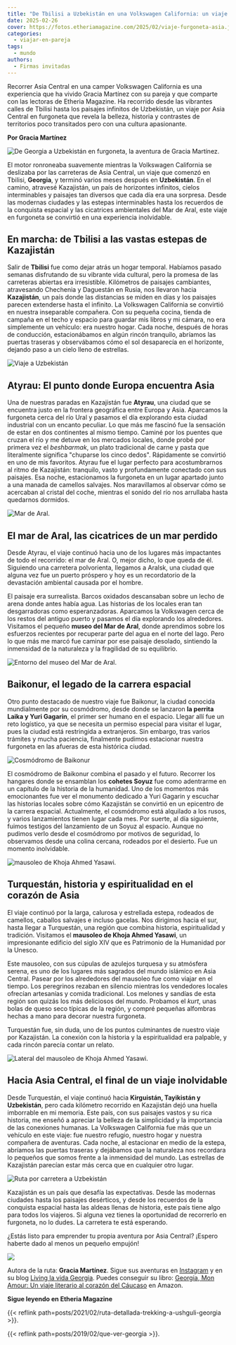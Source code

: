 ```yaml
---
title: "De Tbilisi a Uzbekistán en una Volkswagen California: un viaje por Asia Central"
date: 2025-02-26
cover: https://fotos.etheriamagazine.com/2025/02/viaje-furgoneta-asia.jpeg
categories: 
  - viajar-en-pareja
tags: 
  - mundo
authors: 
  - Firmas invitadas
---
```


Recorrer Asia Central en una camper Volkswagen California es una experiencia que ha 
vivido Gracia Martínez con su pareja y que comparte con las lectoras de Etheria 
Magazine. Ha recorrido desde las vibrantes calles de Tbilisi hasta los paisajes 
infinitos de Uzbekistán, un viaje por Asia Central en furgoneta que revela la belleza, 
historia y contrastes de territorios poco transitados pero con una cultura apasionante. 

**Por Gracia Martínez** 

![De Georgia a Uzbekistán en furgoneta, la aventura de Gracia Martínez.](https://fotos.etheriamagazine.com/2025/02/viaje-furgoneta-asia.jpeg "De Georgia a Uzbekistán en furgoneta, la aventura de Gracia Martínez.")

El motor ronroneaba suavemente mientras la Volkswagen California se deslizaba por las 
carreteras de Asia Central, un viaje que comenzó en Tbilisi, **Georgia**, y terminó 
varios meses después en **Uzbekistán**. En el camino, atravesé Kazajistán, un país de 
horizontes infinitos, cielos interminables y paisajes tan diversos que cada día era una 
sorpresa. Desde las modernas ciudades y las estepas interminables hasta los recuerdos de 
la conquista espacial y las cicatrices ambientales del Mar de Aral, este viaje en 
furgoneta se convirtió en una experiencia inolvidable. 

## En marcha: de Tbilisi a las vastas estepas de Kazajistán

Salir de **Tbilisi** fue como dejar atrás un hogar temporal. Habíamos pasado semanas 
disfrutando de su vibrante vida cultural, pero la promesa de las carreteras abiertas era 
irresistible. Kilómetros de paisajes cambiantes, atravesando Chechenia y Daguestán en 
Rusia, nos llevaron hacia **Kazajistán**, un país donde las distancias se miden en días 
y los paisajes parecen extenderse hasta el infinito. La Volkswagen California se 
convirtió en nuestra inseparable compañera. Con su pequeña cocina, tienda de campaña en 
el techo y espacio para guardar mis libros y mi cámara, no era simplemente un vehículo: 
era nuestro hogar. Cada noche, después de horas de conducción, estacionábamos en algún 
rincón tranquilo, abríamos las puertas traseras y observábamos cómo el sol desaparecía 
en el horizonte, dejando paso a un cielo lleno de estrellas. 

![Viaje a Uzbekistán](https://fotos.etheriamagazine.com/2025/02/gracia-martinez-viaje-uzbekistan.jpg)

## Atyrau: El punto donde Europa encuentra Asia

Una de nuestras paradas en Kazajistán fue **Atyrau**, una ciudad que se encuentra justo 
en la frontera geográfica entre Europa y Asia. Aparcamos la furgoneta cerca del río Ural 
y pasamos el día explorando esta ciudad industrial con un encanto peculiar. Lo que más 
me fascinó fue la sensación de estar en dos continentes al mismo tiempo. Caminé por los 
puentes que cruzan el río y me detuve en los mercados locales, donde probé por primera 
vez el _beshbarmak_, un plato tradicional de carne y pasta que literalmente significa 
"chuparse los cinco dedos". Rápidamente se convirtió en uno de mis favoritos. Atyrau fue 
el lugar perfecto para acostumbrarnos al ritmo de Kazajistán: tranquilo, vasto y 
profundamente conectado con sus paisajes. Esa noche, estacionamos la furgoneta en un 
lugar apartado junto a una manada de camellos salvajes. Nos maravillamos al observar 
cómo se acercaban al cristal del coche, mientras el sonido del río nos arrullaba hasta 
quedarnos dormidos. 

![Mar de Aral.](https://fotos.etheriamagazine.com/2025/02/vista-aerea-viaje-furgo.jpeg "Mar de Aral.")

## El mar de Aral, las cicatrices de un mar perdido

Desde Atyrau, el viaje continuó hacia uno de los lugares más impactantes de todo el 
recorrido: el mar de Aral. O, mejor dicho, lo que queda de él. Siguiendo una carretera 
polvorienta, llegamos a Aralsk, una ciudad que alguna vez fue un puerto próspero y hoy 
es un recordatorio de la devastación ambiental causada por el hombre. 

El paisaje era surrealista. Barcos oxidados descansaban sobre un lecho de arena donde 
antes había agua. Las historias de los locales eran tan desgarradoras como 
esperanzadoras. Aparcamos la Volkswagen cerca de los restos del antiguo puerto y pasamos 
el día explorando los alrededores. Visitamos el pequeño **museo del Mar de Aral**, donde 
aprendimos sobre los esfuerzos recientes por recuperar parte del agua en el norte del 
lago. Pero lo que más me marcó fue caminar por ese paisaje desolado, sintiendo la 
inmensidad de la naturaleza y la fragilidad de su equilibrio. 

![Entorno del museo del Mar de Aral.](https://fotos.etheriamagazine.com/2025/02/gracia-martinez-viaje-asia.jpg "Entorno del museo del Mar de Aral.")

## Baikonur, el legado de la carrera espacial

Otro punto destacado de nuestro viaje fue Baikonur, la ciudad conocida mundialmente por 
su cosmódromo, desde donde se lanzaron **la perrita Laika y Yuri Gagarin**, el primer 
ser humano en el espacio. Llegar allí fue un reto logístico, ya que se necesita un 
permiso especial para visitar el lugar, pues la ciudad está restringida a extranjeros. 
Sin embargo, tras varios trámites y mucha paciencia, finalmente pudimos estacionar 
nuestra furgoneta en las afueras de esta histórica ciudad. 

![Cosmódromo de Baikonur](https://fotos.etheriamagazine.com/2025/02/viaje-furgo-asia-2.jpeg "Cosmódromo de Baikonur.")

El cosmódromo de Baikonur combina el pasado y el futuro. Recorrer los hangares donde se 
ensamblan los **cohetes Soyuz** fue como adentrarme en un capítulo de la historia de la 
humanidad. Uno de los momentos más emocionantes fue ver el monumento dedicado a Yuri 
Gagarin y escuchar las historias locales sobre cómo Kazajistán se convirtió en un 
epicentro de la carrera espacial. Actualmente, el cosmódromo está alquilado a los rusos, 
y varios lanzamientos tienen lugar cada mes. Por suerte, al día siguiente, fuimos 
testigos del lanzamiento de un Soyuz al espacio. Aunque no pudimos verlo desde el 
cosmódromo por motivos de seguridad, lo observamos desde una colina cercana, rodeados 
por el desierto. Fue un momento inolvidable. 

![mausoleo de Khoja Ahmed Yasawi.](https://fotos.etheriamagazine.com/2025/02/Viaje-furgo-Mausoleo-de-Khoja-Ahmad-Yasavi.jpg "Gracia en el mausoleo de Khoja Ahmed Yasawi.")

## Turquestán, historia y espiritualidad en el corazón de Asia

El viaje continuó por la larga, calurosa y estrellada estepa, rodeados de camellos, 
caballos salvajes e incluso gacelas. Nos dirigimos hacia el sur, hasta llegar a 
Turquestán, una región que combina historia, espiritualidad y tradición. Visitamos el 
**mausoleo de Khoja Ahmed Yasawi**, un impresionante edificio del siglo XIV que es 
Patrimonio de la Humanidad por la Unesco. 

Este mausoleo, con sus cúpulas de azulejos turquesa y su atmósfera serena, es uno de los 
lugares más sagrados del mundo islámico en Asia Central. Pasear por los alrededores del 
mausoleo fue como viajar en el tiempo. Los peregrinos rezaban en silencio mientras los 
vendedores locales ofrecían artesanías y comida tradicional. Los melones y sandías de 
esta región son quizás los más deliciosos del mundo. Probamos el _kurt_, unas bolas de 
queso seco típicas de la región, y compré pequeñas alfombras hechas a mano para decorar 
nuestra furgoneta. 

Turquestán fue, sin duda, uno de los puntos culminantes de nuestro viaje por Kazajistán. 
La conexión con la historia y la espiritualidad era palpable, y cada rincón parecía 
contar un relato. 

![Lateral del mausoleo de Khoja Ahmed Yasawi.](https://fotos.etheriamagazine.com/2025/02/camello-viaje-asia.jpeg "Lateral del mausoleo de Khoja Ahmed Yasawi.")

## Hacia Asia Central, el final de un viaje inolvidable

Desde Turquestán, el viaje continuó hacia **Kirguistán, Tayikistán y Uzbekistán**, pero 
cada kilómetro recorrido en Kazajistán dejó una huella imborrable en mi memoria. Este 
país, con sus paisajes vastos y su rica historia, me enseñó a apreciar la belleza de la 
simplicidad y la importancia de las conexiones humanas. La Volkswagen California fue más 
que un vehículo en este viaje: fue nuestro refugio, nuestro hogar y nuestra compañera de 
aventuras. Cada noche, al estacionar en medio de la estepa, abríamos las puertas 
traseras y dejábamos que la naturaleza nos recordara lo pequeños que somos frente a la 
inmensidad del mundo. Las estrellas de Kazajistán parecían estar más cerca que en 
cualquier otro lugar. 

![Ruta por carretera a Uzbekistán](https://fotos.etheriamagazine.com/2025/02/viaje-furgo-asia.jpeg "Las rutas por carretera regalan mil experiencias.")

Kazajistán es un país que desafía las expectativas. Desde las modernas ciudades hasta 
los paisajes desérticos, y desde los recuerdos de la conquista espacial hasta las aldeas 
llenas de historia, este país tiene algo para todos los viajeros. Si alguna vez tienes 
la oportunidad de recorrerlo en furgoneta, no lo dudes. La carretera te está esperando. 

¿Estás listo para emprender tu propia aventura por Asia Central? ¡Espero haberte dado al 
menos un pequeño empujón! 

![](https://fotos.etheriamagazine.com/2025/02/810D7qvlL._SL1500_.jpg)

Autora de la ruta: **Gracia Martínez**. Sigue sus aventuras en 
[Instagram](https://www.instagram.com/livinglavidageorgia/) y en su blog [Living la vida 
Georgia](http://living-la-vida-georgia.com/). Puedes conseguir su libro: [Georgia, Mon 
Amour: Un viaje literario al corazón del 
Cáucaso](https://www.amazon.es/Georgia-Mon-Amour-literario-Literatura-ebook/dp/B0CLKYFX6V) 
en Amazon. 

**Sigue leyendo en Etheria Magazine** 

{{< reflink path=posts/2021/02/ruta-detallada-trekking-a-ushguli-georgia >}}. 

{{< reflink path=posts/2019/02/que-ver-georgia >}}.
